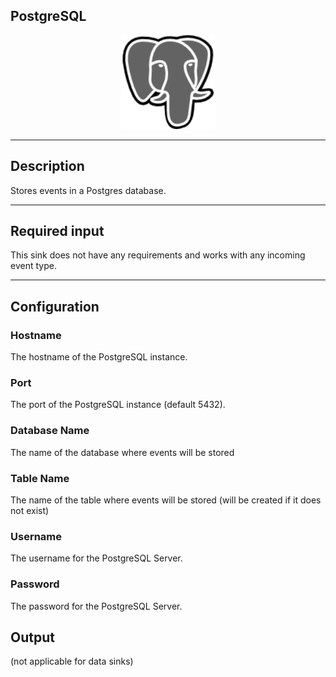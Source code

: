 ## PostgreSQL

<p align="center"> 
    <img src="icon.png" width="150px;" class="pe-image-documentation"/>
</p>

***

## Description

Stores events in a Postgres database.

***

## Required input

This sink does not have any requirements and works with any incoming event type.

***

## Configuration

### Hostname

The hostname of the PostgreSQL instance.

### Port

The port of the PostgreSQL instance (default 5432).

### Database Name

The name of the database where events will be stored

### Table Name

The name of the table where events will be stored (will be created if it does not exist)

### Username

The username for the PostgreSQL Server.

### Password

The password for the PostgreSQL Server.

## Output

(not applicable for data sinks)
